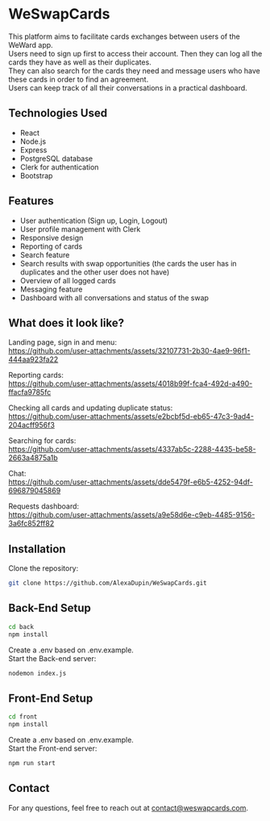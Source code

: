 # WeSwapCards

This platform aims to facilitate cards exchanges between users of the WeWard app.  
Users need to sign up first to access their account. Then they can log all the cards they have as well as their duplicates.  
They can also search for the cards they need and message users who have these cards in order to find an agreement.  
Users can keep track of all their conversations in a practical dashboard.

## Technologies Used
- React
- Node.js
- Express
- PostgreSQL database
- Clerk for authentication
- Bootstrap

## Features
- User authentication (Sign up, Login, Logout)
- User profile management with Clerk
- Responsive design
- Reporting of cards
- Search feature
- Search results with swap opportunities (the cards the user has in duplicates and the other user does not have)
- Overview of all logged cards
- Messaging feature
- Dashboard with all conversations and status of the swap

## What does it look like?
Landing page, sign in and menu:  
https://github.com/user-attachments/assets/32107731-2b30-4ae9-96f1-444aa923fa22
  
Reporting cards:  
https://github.com/user-attachments/assets/4018b99f-fca4-492d-a490-ffacfa9785fc

Checking all cards and updating duplicate status:  
https://github.com/user-attachments/assets/e2bcbf5d-eb65-47c3-9ad4-204acff956f3

Searching for cards:  
https://github.com/user-attachments/assets/4337ab5c-2288-4435-be58-2663a4875a1b

Chat:  
https://github.com/user-attachments/assets/dde5479f-e6b5-4252-94df-696879045869

Requests dashboard:  
https://github.com/user-attachments/assets/a9e58d6e-c9eb-4485-9156-3a6fc852ff82
  
## Installation

Clone the repository:

```bash
git clone https://github.com/AlexaDupin/WeSwapCards.git
```

## Back-End Setup

```bash
cd back
npm install
```
Create a .env based on .env.example.  
Start the Back-end server:
```bash
nodemon index.js
```

## Front-End Setup

```bash
cd front
npm install
```
Create a .env based on .env.example.  
Start the Front-end server:
```bash
npm run start
```

## Contact

For any questions, feel free to reach out at contact@weswapcards.com.

